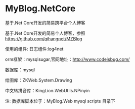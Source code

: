 # MyBlog.NetCore

基于.Net Core开发的简易跨平台个人博客

基于.Net Core开发的简易个人博客，参照 https://github.com/qihangnet/MZBlog 

使用的组件: 日志组件:log4net

orm框架：mysqlsugar,官网地址：http://www.codeisbug.com/

数据库：mysql

绘图库：ZKWeb.System.Drawing

中文转拼音库：KingLion.WebUtils.NPinyin


注:
数据库脚本位于：MyBlog.Web mysql scripts 目录下
